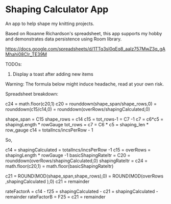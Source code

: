 # Shaping Calculator App

An app to help shape my knitting projects.

Based on Roxanne Richardson's spreadsheet, this app supports my hobby and demonstrates data persistence using Room library.

https://docs.google.com/spreadsheets/d/1TTq3sI0qEq8_aaIz757MwZ3q_gAMhahi08CIr_TE39M

TODOs:
1. Display a toast after adding new items

Warning: The formula below might induce headache, read at your own risk.

Spreadsheet breakdown: 

c24 = math.floor(c20,1)
c20 = rounddown(shape_span/shape_rows,0)  = rounddown(c15/c14,0) = rounddown(overRows/shapingCalculated,0)

shape_span = C15
shape_rows = c14
c15 = tot_rows-1 = C7 -1
c7 = c6*c5 = shapingLength * rowGauge
tot_rows = c7 = C6 * c5 = shaping_len * row_gauge
c14 = totalIncs/incsPerRow - 1

So,

c14 = shapingCalculated = totalIncs/incsPerRow -1
c15 = overRows = shapingLength * rowGauge -1
basicShapingRateItr = C20 = rounddown(overRows/shapingCalculated,0)
shapingRateItr = c24 = math.floor(c20,1) = math.floor(basicShapingRateItr)

c21 = ROUND(MOD(shape_span,shape_rows),0) = ROUND(MOD(overRows ,shapingCalculated ),0)
c21 = remainder

rateFactorA = c14 - f25 = shapingCalculated - c21 = shapingCalculated - remainder
rateFactorB = F25 = c21 = remainder

